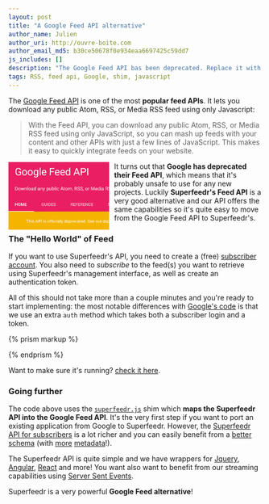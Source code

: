 ```yaml
---
layout: post
title: "A Google Feed API alternative"
author_name: Julien
author_uri: http://ouvre-boite.com
author_email_md5: b30ce50678f0e934eaa6697425c59dd7
js_includes: []
description: "The Google Feed API bas been deprecated. Replace it with Superfeedr."
tags: RSS, feed api, Google, shim, javascript
---
```



The [Google Feed API](https://developers.google.com/feed/v1/devguide) is one of the most **popular feed APIs**. It lets you download any public Atom, RSS, or Media RSS feed using only Javascript:

> With the Feed API, you can download any public Atom, RSS, or Media RSS feed using only JavaScript, so you can mash up feeds with your content and other APIs with just a few lines of JavaScript. This makes it easy to quickly integrate feeds on your website. 

<img src="/images/google-feed-api.png" style="width:200px; float: left; margin-right: 10px"> It turns out that **Google has deprecated their Feed API**, which means that it's probably unsafe to use for any new projects. Luckily **Superfeedr's Feed API** is a very good alternative and our API offers the same capabilities so it's quite easy to move from the Google Feed API to Superfeedr's.

### The "Hello World" of Feed

If you want to use Superfeedr's API, you need to create a (free) [subscriber account](https://superfeedr.com/subscriber/). You also need to *subscribe* to the feed(s) you want to retrieve using Superfeedr's management interface, as well as create an authentication token. 

All of this should not take more than a couple minutes and you're ready to start implementing: the most notable differences with [Google's code](https://developers.google.com/feed/v1/devguide#hiworld) is that we use an extra `auth` method which takes both a subscriber login and a token. 

{% prism markup %}
<html>
  <head>
    <script type="text/javascript" src="./superfeedr.js"></script>
    <script type="text/javascript">
    function initialize() {
      var feed = new superfeedr.Feed("http://blog.superfeedr.com/atom.xml");
      feed.load(function(result) {
        if (!result.error) {
          console.log(result)
          var container = document.getElementById("feed");
          for (var i = 0; i < result.feed.entries.length; i++) {
            var entry = result.feed.entries[i];
            var div = document.createElement("div");
            div.appendChild(document.createTextNode(entry.title));
            container.appendChild(div);
          }
        }
      });
    }
    superfeedr.auth('superfeedr', 'c77d4103dfe9fe2f32b19b9b4653c09b');
    superfeedr.setOnLoadCallback(initialize);
    </script>
  </head>
  <body>
    <div id="feed"></div>
  </body>
</html>
{% endprism %}

Want to make sure it's running? [check it here](/feed-api/hello-world.html).

### Going further

The code above uses the [`superfeedr.js`](/feed-api/superfeedr.js) shim which **maps the Superfeedr API into the Google Feed API**. It's the very first step if you want to port an existing application from Google to Superfeedr. However, the [Superfeedr API for subscribers](http://documentation.superfeedr.com/subscribers.html) is a lot richer and you can easily benefit from a [better schema](http://documentation.superfeedr.com/schema.html) (with [more](/feed-popularity/) [metadata](/more-metadata/)!).

The Superfeedr API is quite simple and we have wrappers for [Jquery](http://plugins.jquery.com/superfeedr/), [Angular](http://blog.superfeedr.com/angularjs-superfeedr/), [React](https://github.com/superfeedr/readernews) and more! You want also want to benefit from our streaming capabilities using [Server Sent Events](/server-sent-events/).

Superfeedr is a very powerful **Google Feed alternative**!
